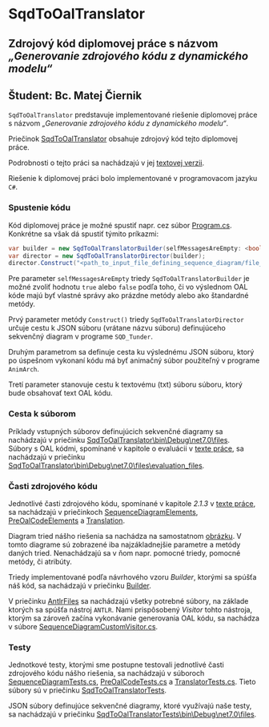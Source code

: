 # SqdToOalTranslator
## Zdrojový kód diplomovej práce s názvom _„Generovanie zdrojového kódu z dynamického modelu“_
## Študent: Bc. Matej Čiernik

`SqdToOalTranslator` predstavuje implementované riešenie diplomovej práce s názvom _„Generovanie zdrojového kódu z dynamického modelu“_.

Priečinok [SqdToOalTranslator](SqdToOalTranslator) obsahuje zdrojový kód tejto diplomovej práce.

Podrobnosti o tejto práci sa nachádzajú v jej [textovej verzii](SqdToOalTranslator/Ciernik_Matej_DP.pdf).

Riešenie k diplomovej práci bolo implementované v programovacom jazyku `C#`.


### Spustenie kódu
Kód diplomovej práce je možné spustiť napr. cez súbor [Program.cs](SqdToOalTranslator/Program.cs). Konkrétne sa však dá spustiť týmito príkazmi:
```csharp
var builder = new SqdToOalTranslatorBuilder(selfMessagesAreEmpty: <bool>);
var director = new SqdToOalTranslatorDirector(builder);
director.Construct("<path_to_input_file_defining_sequence_diagram/file_name.json>", "<path_to_animation_output_file/file_name.json >", "<path_to_oal_code_output_file/file_name.txt >");
```
Pre parameter `selfMessagesAreEmpty` triedy `SqdToOalTranslatorBuilder` je možné zvoliť hodnotu `true` alebo `false` podľa toho, či vo výslednom OAL kóde majú byť vlastné správy ako prázdne metódy alebo ako štandardné metódy.

Prvý parameter metódy `Construct()` triedy `SqdToOalTranslatorDirector` určuje cestu k JSON súboru (vrátane názvu súboru) definujúceho sekvenčný diagram v programe `SQD_Tunder`.

Druhým parametrom sa definuje cesta ku výslednému JSON súboru, ktorý po úspešnom vykonaní kódu má byť animačný súbor použiteľný v programe `AnimArch`.

Tretí parameter stanovuje cestu k textovému (txt) súboru súboru, ktorý bude obsahovať text OAL kódu.

### Cesta k súborom
Príklady vstupných súborov definujúcich sekvenčné diagramy sa nachádzajú v priečinku [SqdToOalTranslator\bin\Debug\net7.0\files](SqdToOalTranslator\bin\Debug\net7.0\files).<br>
Súbory s OAL kódmi, spomínané v kapitole o evaluácii v [texte práce](SqdToOalTranslator/Ciernik_Matej_DP.pdf), sa nachádzajú v priečinku [SqdToOalTranslator\bin\Debug\net7.0\files\evaluation_files](SqdToOalTranslator\bin\Debug\net7.0\files\evaluation_files).

### Časti zdrojového kódu
Jednotlivé časti zdrojového kódu, spomínané v kapitole _2.1.3_ v [texte práce](SqdToOalTranslator/Ciernik_Matej_DP.pdf), sa nachádzajú v priečinkoch [SequenceDiagramElements](SqdToOalTranslator/SequenceDiagramElements), [PreOalCodeElements](SqdToOalTranslator/PreOalCodeElements) a [Translation](SqdToOalTranslator/Translation).

Diagram tried nášho riešenia sa nachádza na samostatnom [obrázku](SqdToOalTranslator/class_diagram_complete.jpg). V tomto diagrame sú zobrazené iba najzákladnejšie parametre a metódy daných tried. Nenachádzajú sa v ňom napr. pomocné triedy, pomocné metódy, či atribúty.

Triedy implementované podľa návrhového vzoru _Builder_, ktorými sa spúšťa náš kód, sa nachádzajú v priečinku [Builder](SqdToOalTranslator/Builder).

V priečinku [AntlrFiles](SqdToOalTranslator/AntlrFiles) sa nachádzajú všetky potrebné súbory, na základe ktorých sa spúšťa nástroj `ANTLR`. Nami prispôsobený _Visitor_ tohto nástroja, ktorým sa zároveň začína vykonávanie generovania OAL kódu, sa nachádza v súbore [SequenceDiagramCustomVisitor.cs](SqdToOalTranslator/SequenceDiagramCustomVisitor.cs).

### Testy
Jednotkové testy, ktorými sme postupne testovali jednotlivé časti zdrojového kódu nášho riešenia, sa nachádzajú v súboroch [SequenceDiagramTests.cs](SqdToOalTranslatorTests/SequenceDiagramTests.cs), [PreOalCodeTests.cs](SqdToOalTranslatorTests/PreOalCodeTests.cs) a [TranslatorTests.cs](SqdToOalTranslatorTests/TranslatorTests.cs). Tieto súbory sú v priečinku [SqdToOalTranslatorTests](SqdToOalTranslatorTests).

JSON súbory definujúce sekvenčné diagramy, ktoré využívajú naše testy, sa nachádzajú v priečinku [SqdToOalTranslatorTests\bin\Debug\net7.0\files](SqdToOalTranslatorTests\bin\Debug\net7.0\files).

